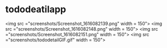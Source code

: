 # tododeatilapp
<img src ="screenshots/Screenshot_1616082139.png" width = 150">
<img src ="screenshots/Screenshot_1616082148.png" width = 150">
<img src ="screenshots/Screenshot_1616082151.png" width = 150">
<img src ="screenshots/tododetailGIF.gif" width = 150">
